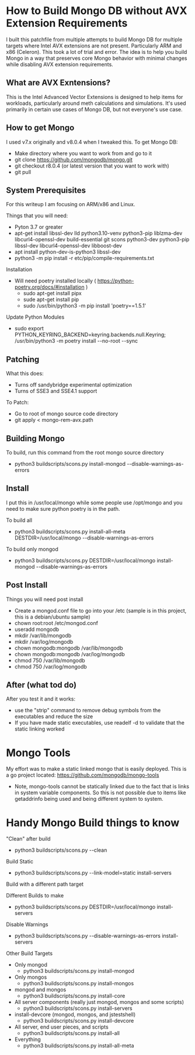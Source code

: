 # How to Build Mongo DB without AVX Extension Requirements

I built this patchfile from multiple attempts to build Mongo DB for multiple targets where Intel AVX extensions are not present.  Particularly ARM and x86 (Celeron).  This took a lot of trial and error.  The idea is to help you build Mongo in a way that preserves core Mongo behavior with minimal changes while disabling AVX extension requirements.

## What are AVX Exntensions?

This is the Intel Advanced Vector Extensions is designed to help items for workloads, particularly around meth calculations and simulations.  It's used primarily in certain use cases of Mongo DB, but not everyone's use case.

## How to get Mongo

I used v7.x originally and v8.0.4 when I tweaked this.  To get Mongo DB:
* Make directory where you want to work from and go to it
* git clone https://github.com/mongodb/mongo.git
* git checkout r8.0.4 (or latest version that you want to work with)
* git pull

## System Prerequisites

For this writeup I am focusing on ARM/x86 and Linux.

Things that you will need:
* Pyton 3.7 or greater
* apt-get install libssl-dev lld python3.10-venv python3-pip liblzma-dev libcurl4-openssl-dev build-essential git scons python3-dev python3-pip libssl-dev libcurl4-openssl-dev libboost-dev
* apt install python-dev-is-python3 libssl-dev
* python3 -m pip install -r etc/pip/compile-requirements.txt

Installation
* Will need poetry installed locally ( https://python-poetry.org/docs/#installation )
  * sudo apt-get install pipx
  * sude apt-get install pip
  * sudo /usr/bin/python3 -m pip install 'poetry==1.5.1'

Update Python Modules
* sudo export PYTHON_KEYRING_BACKEND=keyring.backends.null.Keyring; /usr/bin/python3 -m poetry install --no-root --sync

## Patching

What this does:
* Turns off sandybridge experimental optimization
* Turns of SSE3 and SSE4.1 support

To Patch:
* Go to root of mongo source code directory
* git apply < mongo-rem-avx.path

## Building Mongo
To build, run this command from the root mongo source directory
* python3 buildscripts/scons.py install-mongod --disable-warnings-as-errors

## Install

I put this in /usr/local/mongo while some people use /opt/mongo and you need to make sure python poetry is in the path.

To build all
* python3 buildscripts/scons.py install-all-meta DESTDIR=/usr/local/mongo --disable-warnings-as-errors

To build only mongod
* python3 buildscripts/scons.py DESTDIR=/usr/local/mongo install-mongod --disable-warnings-as-errors

## Post Install
Things you will need post install
* Create a mongod.conf file to go into your /etc (sample is in this project, this is a debian/ubuntu sample)
* chown root:root /etc/mongod.conf
* useradd mongodb
* mkdir /var/lib/mongodb
* mkdir /var/log/mongodb
* chown mongodb:mongodb /var/lib/mongodb
* chown mongodb:mongodb /var/log/mongodb
* chmod 750 /var/lib/mongodb
* chmod 750 /var/log/mongodb

## After (what tod do)

After you test it and it works:
* use the "strip" command to remove debug symbols from the executables and reduce the size
* If you have made static executables, use readelf -d <filename> to validate that the static linking worked

# Mongo Tools

My effort was to make a static linked mongo that is easily deployed.  This is a go project located: https://github.com/mongodb/mongo-tools

* Note, mongo-tools cannot be statically linked due to the fact that is links in system variable components.  So this is not possible due to items like getaddrinfo being used and being different system to system.

# Handy Mongo Build things to know

"Clean" after build
* python3 buildscripts/scons.py --clean

Build Static
* python3 buildscripts/scons.py --link-model=static install-servers

Build with a different path target

Different Builds to make
* python3 buildscripts/scons.py DESTDIR=/usr/local/mongo install-servers

Disable Warnings
* python3 buildscripts/scons.py --disable-warnings-as-errors install-servers

Other Build Targets
* Only mongod
  * python3 buildscripts/scons.py install-mongod
* Only mongos
  * python3 buildscripts/scons.py install-mongos
* mongod and mongos
  * python3 buildscripts/scons.py install-core
* All server components (really just mongod, mongos and some scripts)
  * python3 buildscripts/scons.py install-servers
* install-devcore (mongod, mongos, and jstestshell)
  * python3 buildscripts/scons.py install-devcore
* All server, end user pieces, and scripts
  * python3 buildscripts/scons.py install-all
* Everything
  * python3 buildscripts/scons.py install-all-meta
